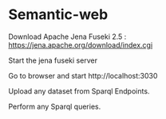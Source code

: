 # Semantic-web

Download Apache Jena Fuseki 2.5 : https://jena.apache.org/download/index.cgi

Start the jena fuseki server

Go to browser and start http://localhost:3030

Upload any dataset from Sparql Endpoints.

Perform any Sparql queries.
